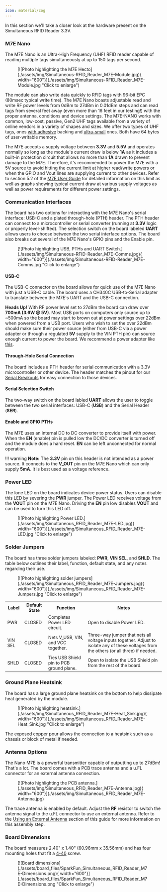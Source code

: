 ```yaml
---
icon: material/cog
---
```


In this section we'll take a closer look at the hardware present on the Simultaneous RFID Reader 3.3V.

### M7E Nano

The M7E Nano is an Ultra-High Frequency (UHF) RFID reader capable of reading multiple tags simultaneously at up to 150 tags per second. 

<figure markdown>
[![Photo highlighting the M7E Hecto](./assets/img/Simultaneous-RFID_Reader_M7E-Module.jpg){ width="600"}](./assets/img/Simultaneous-RFID_Reader_M7E-Module.jpg "Click to enlarge")
</figure>

The module can also write data quickly to RFID tags with 96-bit EPC (80msec typical write time). The M7E Nano boasts adjustable read and write RF power levels from 0dBm to 27dBm in 0.01dBm steps and can read tags from several feet away (even more than 16 feet in our testing!) with the proper antenna, conditions and device settings. The M7E-NANO works with common, low-cost, passive, Gen2 UHF tags available from a variety of online vendors in a variety of shapes and sizes. We offer two types of UHF tags, ones [with adhesive](https://www.sparkfun.com/products/20228) backing and [ultra-small](https://www.sparkfun.com/products/16464) ones. Both have 64 bytes of user-writable memory.

The M7E accepts a supply voltage between <b>3.3V</b> and <b>5.5V</b> and operates normally so long as the module's current draw is below <b>1A</b> as it includes a built-in protection circuit that allows no more than <b>1A</b> drawn to prevent damage to the M7E. Therefore, it's recommended to power the M7E with a 5V source to avoid hitting the current limit at higher read/write powers or when the GPIO and Vout lines are supplying current to other devices. Refer to section 5.2 of the [M7E User Guide](./assets/component_documentation/M7E_HECTO_User_Guide.pdf) for detailed information on this limit as well as graphs showing typical current draw at various supply voltages as well as power requirements for different power settings.

### Communication Interfaces

The board has two options for interacting with the M7E Nano's serial interface: USB-C and a plated through-hole (PTH) header. The PTH header can connect to a microcontroller or serial converter (running at <b>3.3V</b> logic or properly level-shifted). The selection switch on the board labeled <b>UART</b> allows users to choose between the two serial interface options. The board also breaks out several of the M7E Nano's GPIO pins and the Enable pin.

<figure markdown>
[![Photo highlighting USB, PTHs and UART Switch.](./assets/img/Simultaneous-RFID-Reader_M7E-Comms.jpg){ width="600"}](./assets/img/Simultaneous-RFID-Reader_M7E-Comms.jpg "Click to enlarge")
</figure>

#### USB-C

The USB-C connector on the board allows for quick use of the M7E Nano with just a USB-C cable. The board uses a CH340C USB-to-Serial adapter to translate between the M7E's UART and the USB-C connection. 

<div class="alert alert-warning">
    <b>Heads Up!</b> With RF power level set to 27dBm the board can draw over <b>700mA (3.6W @ 5V)</b>. Most USB ports on computers only source up to ~500mA so the board may start to brown out at power settings over 22dBm when powered from a USB port. Users who wish to set the over 22dBm should make sure their power source (either from USB-C via a power adapter or through a regulated <b>5V</b> supply to the VIN PTH pin) can source enough current to power the board. We recommend a power adapter like <a href="https://www.sparkfun.com/products/15448">this</a>.
</div>

#### Through-Hole Serial Connection

The board includes a PTH header for serial communication with a 3.3V microcontroller or other device. The header matches the pinout for our [Serial Breakouts](https://www.sparkfun.com/products/15096) for easy connection to those devices.

#### Serial Selection Switch

The two-way switch on the board labled <b>UART</b> allows the user to toggle between the two serial interfaces: USB-C (<b>USB</b>) and the Serial Header (<b>SER</b>).

#### Enable and GPIO PTHs

The M7E uses an internal DC to DC converter to provide itself with power. When the <b>EN</b> (enable) pin is pulled low the DC/DC converter is turned off and the module does a hard reset. <b>EN</b> can be left unconnected for normal operation. 

!!! warning
    <b>Note:</b> The <b>3.3V</b> pin on this header is not intended as a power source. It connects to the <b>V_OUT</b> pin on the M7E Nano which can only supply <b>5mA</b>. It is best used as a voltage reference.


### Power LED

The lone LED on the board indicates device power status. Users can disable this LED by severing the <b>PWR</b> jumper. The Power LED receives voltage from the <b>VOUT</b> pin on the M7E Nano. Driving the <b>EN</b> pin low disables <b>VOUT</b> and can be used to turn this LED off.

<figure markdown>
[![Photo highlighting Power LED.](./assets/img/Simultaneous_RFID_Reader_M7E-LED.jpg){ width="600"}](./assets/img/Simultaneous_RFID_Reader_M7E-LED.jpg "Click to enlarge")
</figure>

### Solder Jumpers

The board has three solder jumpers labeled: <b>PWR</b>, <b>VIN SEL</b>, and <b>SHLD</b>. The table below outlines their label, function, default state, and any notes regarding their use.

<figure markdown>
[![Photo highlighting solder jumpers](./assets/img/Simultaneous_RFID_Reader_M7E-Jumpers.jpg){ width="600"}](./assets/img/Simultaneous_RFID_Reader_M7E-Jumpers.jpg "Click to enlarge")
</figure>

<table class="table table-striped table-bordered table-hover">
    <tr>
        <th>Label</th>
        <th>Default State</th>
        <th>Function</th>
        <th>Notes</th>
    </tr>
    <tr>
        <td>PWR</td>
        <td>CLOSED</td>
        <td>Completes Power LED circuit.</td>
        <td>Open to disable Power LED.</td>
    </tr>
    <tr>
        <td>VIN SEL</td>
        <td>CLOSED</td>
        <td>Nets V_USB, VIN, and VCC together.</td>
        <td>Three-way jumper that nets all voltage inputs together. Adjust to isolate any of these voltages from the others (or all three) if needed.</td>
    </tr>
    <tr>
        <td>SHLD</td>
        <td>CLOSED</td>
        <td>Ties USB Shield pin to PCB ground plane.</td>
        <td>Open to isolate the USB Shield pin from the rest of the board.</td>
    </tr>
</table>

### Ground Plane Heatsink

The board has a large ground plane heatsink on the bottom to help dissipate heat generated by the module.

<figure markdown>
[![Photo highlighting heatsink.](./assets/img/Simultaneous_RFID_Reader_M7E-Heat_Sink.jpg){ width="600"}](./assets/img/Simultaneous_RFID_Reader_M7E-Heat_Sink.jpg "Click to enlarge")
</figure>

The exposed copper pour allows the connection to a heatsink such as a chassis or block of metal if needed.

### Antenna Options

The Nano M7E is a powerful transmitter capable of outputting up to 27dBm! That's a lot. The board comes with a PCB trace antenna and a u.FL connector for an external antenna connection.

<figure markdown>
[![Photo highlighting the PCB antenna.](./assets/img/Simultaneous_RFID_Reader_M7E-Antenna.jpg){ width="600"}](./assets/img/Simultaneous_RFID_Reader_M7E-Antenna.jpg)
</figure>

The trace antenna is enabled by default. Adjust the <b>RF</b> resistor to switch the antenna signal to the u.FL connector to use an external antenna. Refer to the [Using an External Antenna]() section of this guide for more information on this assembly step.

### Board Dimensions

The board measures 2.40" x 1.40" (60.96mm x 35.56mm) and has four mounting holes that fit a [4-40](https://www.sparkfun.com/products/10453) screw.

<figure markdown>
[![Board dimensions](./assets/board_files/SparkFun_Simultaneous_RFID_Reader_M7E-Dimensions.png){ width="600"}](./assets/board_files/SparkFun_Simultaneous_RFID_Reader_M7E-Dimensions.png "Click to enlarge")
</figure>